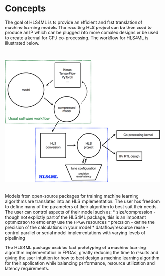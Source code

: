 # Concepts

The goal of HLS4ML is to provide an efficient and fast translation of machine learning models.
The resulting HLS project can be then used to produce an IP which can be plugged into more complex designs or be used to create a kernal for CPU co-processing.
The workflow for HLS4ML is illustrated below.  
<br><br>
<div style="text-align: center;"><img src="img/overview.jpg" width="600" /></div>
<br><br>
Models from open-source packages for training machine learning algorithms are translated into an HLS implementation. 
The user has freedom to define many of the parameters of their algorithm to best suit their needs.  
The user can control aspects of their model such as:
   * size/compression - though not explictly part of the HLS4ML package, this is an important optimization to efficiently use the FPGA resources
   * precision - define the precision of the calculations in your model
   * dataflow/resource reuse - control parallel or serial model implementations with varying levels of pipelining

The HLS4ML package enables fast prototyping of a machine learning algorithm implementation in FPGAs,
greatly reducing the time to results and giving the user intuition for how to best design a machine learning algorithm for their application while balancing performance, resource utilization and latency requirements.